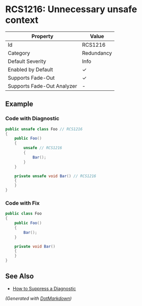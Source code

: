 # RCS1216: Unnecessary unsafe context

| Property                    | Value      |
| --------------------------- | ---------- |
| Id                          | RCS1216    |
| Category                    | Redundancy |
| Default Severity            | Info       |
| Enabled by Default          | &#x2713;   |
| Supports Fade\-Out          | &#x2713;   |
| Supports Fade\-Out Analyzer | \-         |

## Example

### Code with Diagnostic

```csharp
public unsafe class Foo // RCS1216
{
    public Foo()
    {
        unsafe // RCS1216
        {
            Bar();
        }
    }

    private unsafe void Bar() // RCS1216
    {
    }
}
```

### Code with Fix

```csharp
public class Foo
{
    public Foo()
    {
        Bar();
    }

    private void Bar()
    {
    }
}
```

## See Also

* [How to Suppress a Diagnostic](../HowToConfigureAnalyzers.md#how-to-suppress-a-diagnostic)


*\(Generated with [DotMarkdown](http://github.com/JosefPihrt/DotMarkdown)\)*